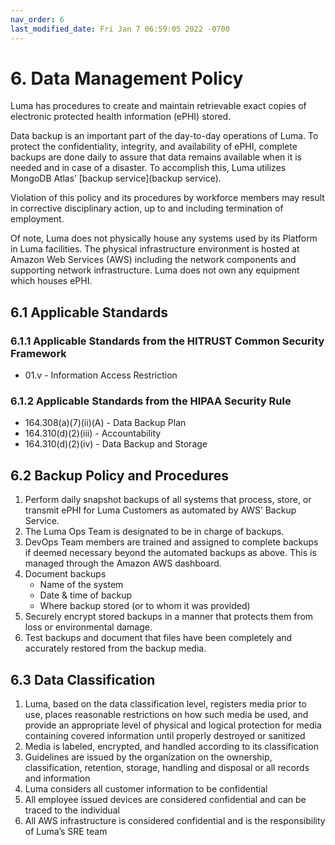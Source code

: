 ```yaml
---
nav_order: 6
last_modified_date: Fri Jan 7 06:59:05 2022 -0700
---
```


# 6.  Data Management Policy

Luma has procedures to create and maintain retrievable exact copies of electronic protected health information (ePHI) stored.

Data backup is an important part of the day-to-day operations of Luma. To protect the confidentiality, integrity, and availability of ePHI, complete backups are done daily to assure that data remains available when it is needed and in case of a disaster. To accomplish this, Luma utilizes MongoDB Atlas’ [backup service](backup service).

Violation of this policy and its procedures by workforce members may result in corrective disciplinary action, up to and including termination of employment.

Of note, Luma does not physically house any systems used by its Platform in Luma facilities. The physical infrastructure environment is hosted at Amazon Web Services (AWS) including the network components and supporting network infrastructure. Luma does not own any equipment which houses ePHI.

## 6.1 Applicable Standards

### 6.1.1 Applicable Standards from the HITRUST Common Security Framework

* 01.v - Information Access Restriction

### 6.1.2 Applicable Standards from the HIPAA Security Rule

* 164.308(a)(7)(ii)(A) - Data Backup Plan
* 164.310(d)(2)(iii) - Accountability
* 164.310(d)(2)(iv) - Data Backup and Storage

## 6.2 Backup Policy and Procedures

1. Perform daily snapshot backups of all systems that process, store, or transmit ePHI for Luma Customers as automated by AWS’ Backup Service.
1. The Luma Ops Team is designated to be in charge of backups.
1. DevOps Team members are trained and assigned to complete backups if deemed necessary beyond the automated backups as above. This is managed through the Amazon AWS dashboard.
1. Document backups
   * Name of the system
   * Date & time of backup
   * Where backup stored (or to whom it was provided)
1. Securely encrypt stored backups in a manner that protects them from loss or environmental damage.
1. Test backups and document that files have been completely and accurately restored from the backup media.

## 6.3 Data Classification


1. Luma, based on the data classification level, registers media prior to use, places reasonable restrictions on how such media be used, and provide an appropriate level of physical and logical protection for media containing covered information until properly destroyed or sanitized
1. Media is labeled, encrypted, and handled according to its classification
1. Guidelines are issued by the organization on the ownership, classification, retention, storage, handling and disposal or all records and information
1. Luma considers all customer information to be confidential
1. All employee issued devices are considered confidential and can be traced to the individual
1. All AWS infrastructure is considered confidential and is the responsibility of Luma’s SRE team


